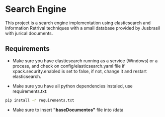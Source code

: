 # Search Engine
This project is a search engine implementation using elasticsearch and Information Retrival techniques with a small database provided by Jusbrasil with jurical documents.

## Requirements
- Make sure you have elasticsearch running as a service (Windows) or a process, and check on config/elasticsearch.yaml file if xpack.security.enabled is set to false, if not, change it and restart elasticsearch.

- Make sure you have all python dependencies instaled, use requirements.txt:

```bash
pip install -r requirements.txt
```

- Make sure to insert **"baseDocumentos"** file into /data